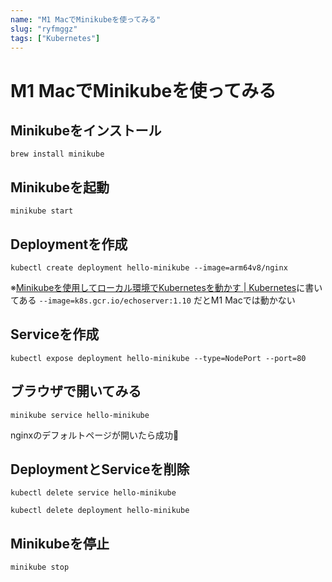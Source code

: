 ```yaml
---
name: "M1 MacでMinikubeを使ってみる"
slug: "ryfmggz"
tags: ["Kubernetes"]
---
```


# M1 MacでMinikubeを使ってみる

## Minikubeをインストール

```
brew install minikube
```

## Minikubeを起動

```
minikube start
```

## Deploymentを作成

```
kubectl create deployment hello-minikube --image=arm64v8/nginx
```

※[Minikubeを使用してローカル環境でKubernetesを動かす | Kubernetes](https://kubernetes.io/ja/docs/setup/learning-environment/minikube/)に書いてある `--image=k8s.gcr.io/echoserver:1.10` だとM1 Macでは動かない

## Serviceを作成

```
kubectl expose deployment hello-minikube --type=NodePort --port=80
```

## ブラウザで開いてみる

```
minikube service hello-minikube
```

nginxのデフォルトページが開いたら成功🎉

## DeploymentとServiceを削除

```
kubectl delete service hello-minikube
```

```
kubectl delete deployment hello-minikube
```

## Minikubeを停止

```
minikube stop
```
